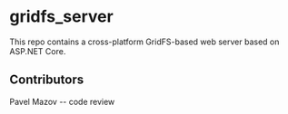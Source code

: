 gridfs_server
=================

This repo contains a cross-platform GridFS-based web server based on ASP.NET Core.

## Contributors
Pavel Mazov -- code review
